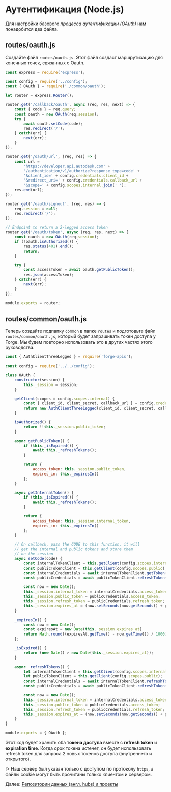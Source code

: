 # Аутентификация (Node.js)

Для настройки базового *процесса аутентификации (OAuth)* нам понадобится два файла.

## routes/oauth.js

Создайте файл `routes/oauth.js`. Этот файл создаст маршрутизацию для конечных точек, связанных с Oauth.

```javascript
const express = require('express');

const config = require('../config');
const { OAuth } = require('./common/oauth');

let router = express.Router();

router.get('/callback/oauth', async (req, res, next) => {
    const { code } = req.query;
    const oauth = new OAuth(req.session);
    try {
        await oauth.setCode(code);
        res.redirect('/');
    } catch(err) {
        next(err);
    }
});

router.get('/oauth/url', (req, res) => {
    const url =
        'https://developer.api.autodesk.com' +
        '/authentication/v1/authorize?response_type=code' +
        '&client_id=' + config.credentials.client_id +
        '&redirect_uri=' + config.credentials.callback_url +
        '&scope=' + config.scopes.internal.join(' ');
    res.end(url);
});

router.get('/oauth/signout', (req, res) => {
    req.session = null;
    res.redirect('/');
});

// Endpoint to return a 2-legged access token
router.get('/oauth/token', async (req, res, next) => {
    const oauth = new OAuth(req.session);
    if (!oauth.isAuthorized()) {
        res.status(401).end();
        return;
    }

    try {
        const accessToken = await oauth.getPublicToken();
        res.json(accessToken);
    } catch(err) {
        next(err);
    }
});

module.exports = router;
```

## routes/common/oauth.js

Теперь создайте подпапку `common` в папке `routes` и подготовьте файл `routes/common/oauth.js`, который будет запрашивать токен доступа у Forge. Мы будем повторно использовать это в других частях этого руководства.

```javascript
const { AuthClientThreeLegged } = require('forge-apis');

const config = require('../../config');

class OAuth {
    constructor(session) {
        this._session = session;
    }

    getClient(scopes = config.scopes.internal) {
        const { client_id, client_secret, callback_url } = config.credentials;
        return new AuthClientThreeLegged(client_id, client_secret, callback_url, scopes);
    }

    isAuthorized() {
        return !!this._session.public_token;
    }

    async getPublicToken() {
        if (this._isExpired()) {
            await this._refreshTokens();
        }

        return {
            access_token: this._session.public_token,
            expires_in: this._expiresIn()
        };
    }

    async getInternalToken() {
        if (this._isExpired()) {
            await this._refreshTokens();
        }

        return {
            access_token: this._session.internal_token,
            expires_in: this._expiresIn()
        };
    }

    // On callback, pass the CODE to this function, it will
    // get the internal and public tokens and store them 
    // on the session
    async setCode(code) {
        const internalTokenClient = this.getClient(config.scopes.internal);
        const publicTokenClient = this.getClient(config.scopes.public);
        const internalCredentials = await internalTokenClient.getToken(code);
        const publicCredentials = await publicTokenClient.refreshToken(internalCredentials);

        const now = new Date();
        this._session.internal_token = internalCredentials.access_token;
        this._session.public_token = publicCredentials.access_token;
        this._session.refresh_token = publicCredentials.refresh_token;
        this._session.expires_at = (now.setSeconds(now.getSeconds() + publicCredentials.expires_in));
    }

    _expiresIn() {
        const now = new Date();
        const expiresAt = new Date(this._session.expires_at)
        return Math.round((expiresAt.getTime() - now.getTime()) / 1000);
    };

    _isExpired() {
        return (new Date() > new Date(this._session.expires_at));
    }

    async _refreshTokens() {
        let internalTokenClient = this.getClient(config.scopes.internal);
        let publicTokenClient = this.getClient(config.scopes.public);
        const internalCredentials = await internalTokenClient.refreshToken({ refresh_token: this._session.refresh_token });
        const publicCredentials = await publicTokenClient.refreshToken(internalCredentials);

        const now = new Date();
        this._session.internal_token = internalCredentials.access_token;
        this._session.public_token = publicCredentials.access_token;
        this._session.refresh_token = publicCredentials.refresh_token;
        this._session.expires_at = (now.setSeconds(now.getSeconds() + publicCredentials.expires_in));
    }
}

module.exports = { OAuth };
```

Этот код будет хранить оба **токена доступа** вместе с **refresh token** и **expiration time**. Когда срок токена истечет, он будет использовать refresh token для запроса 2 новых токенов доступа (внутреннего и открытого).

!> Наш сервер был указан только с доступом по протоколу `https`, а файлы cookie могут быть прочитаны только клиентом и сервером.

Далее: [Репозитории данных (англ. hubs) и проекты](/datamanagement/hubs/readme)
